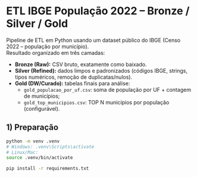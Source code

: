 # ETL IBGE População 2022 – Bronze / Silver / Gold

Pipeline de ETL em Python usando um dataset público do IBGE (Censo 2022 – população por município).  
Resultado organizado em três camadas:

- **Bronze (Raw):** CSV bruto, exatamente como baixado.
- **Silver (Refined):** dados limpos e padronizados (códigos IBGE, strings, tipos numéricos, remoção de duplicatas/nulos).
- **Gold (DW/Curado):** tabelas finais para análise:
  - `gold_populacao_por_uf.csv`: soma de população por UF + contagem de municípios;
  - `gold_top_municipios.csv`: TOP N municípios por população (configurável).

## 1) Preparação

```bash
python -m venv .venv
# Windows: .venv\Scripts\activate
# Linux/Mac:
source .venv/bin/activate

pip install -r requirements.txt
